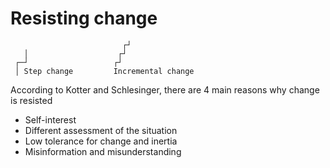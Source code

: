 # Resisting change

```text
                         ┌┘
   │                    ┌┘
 ┌─┘                   ┌┘
 │ Step change         Incremental change
```

According to Kotter and Schlesinger, there are 4 main reasons why change is
resisted

- Self-interest
- Different assessment of the situation
- Low tolerance for change and inertia
- Misinformation and misunderstanding
